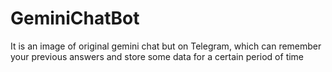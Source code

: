 # GeminiChatBot
It is an image of original gemini chat but on Telegram, which can remember your previous answers and store some data for a certain period of time
